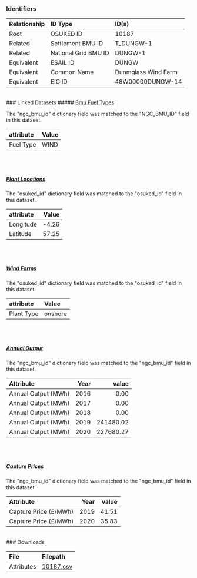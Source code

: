 ### Identifiers

| Relationship   | ID Type              | ID(s)               |
|:---------------|:---------------------|:--------------------|
| Root           | OSUKED ID            | 10187               |
| Related        | Settlement BMU ID    | T_DUNGW-1           |
| Related        | National Grid BMU ID | DUNGW-1             |
| Equivalent     | ESAIL ID             | DUNGW               |
| Equivalent     | Common Name          | Dunmglass Wind Farm |
| Equivalent     | EIC ID               | 48W00000DUNGW-14    |

<br>
### Linked Datasets
##### <a href="https://osuked.github.io/Power-Station-Dictionary/datasets/bmu-fuel-types">Bmu Fuel Types</a>



The "ngc_bmu_id" dictionary field was matched to the "NGC_BMU_ID" field in this dataset.

| attribute   | Value   |
|:------------|:--------|
| Fuel Type   | WIND    |

<br><br>
##### <a href="https://osuked.github.io/Power-Station-Dictionary/datasets/plant-locations">Plant Locations</a>



The "osuked_id" dictionary field was matched to the "osuked_id" field in this dataset.

| attribute   |   Value |
|:------------|--------:|
| Longitude   |   -4.26 |
| Latitude    |   57.25 |

<br><br>
##### <a href="https://osuked.github.io/Power-Station-Dictionary/datasets/wind-farms">Wind Farms</a>



The "osuked_id" dictionary field was matched to the "osuked_id" field in this dataset.

| attribute   | Value   |
|:------------|:--------|
| Plant Type  | onshore |

<br><br>
##### <a href="https://osuked.github.io/Power-Station-Dictionary/datasets/annual-output">Annual Output</a>



The "ngc_bmu_id" dictionary field was matched to the "ngc_bmu_id" field in this dataset.

| Attribute           |   Year |     value |
|:--------------------|-------:|----------:|
| Annual Output (MWh) |   2016 |      0.00 |
| Annual Output (MWh) |   2017 |      0.00 |
| Annual Output (MWh) |   2018 |      0.00 |
| Annual Output (MWh) |   2019 | 241480.02 |
| Annual Output (MWh) |   2020 | 227680.27 |

<br><br>
##### <a href="https://osuked.github.io/Power-Station-Dictionary/datasets/capture-prices">Capture Prices</a>



The "ngc_bmu_id" dictionary field was matched to the "ngc_bmu_id" field in this dataset.

| Attribute             |   Year |   value |
|:----------------------|-------:|--------:|
| Capture Price (£/MWh) |   2019 |   41.51 |
| Capture Price (£/MWh) |   2020 |   35.83 |


<br>
### Downloads


| File       | Filepath                                                                              |
|:-----------|:--------------------------------------------------------------------------------------|
| Attributes | [10187.csv](https://osuked.github.io/Power-Station-Dictionary/object_attrs/10187.csv) |

